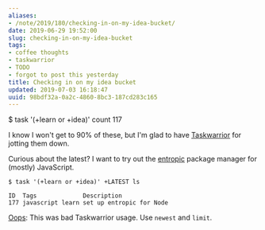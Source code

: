 ```yaml
---
aliases:
- /note/2019/180/checking-in-on-my-idea-bucket/
date: 2019-06-29 19:52:00
slug: checking-in-on-my-idea-bucket
tags:
- coffee thoughts
- taskwarrior
- TODO
- forgot to post this yesterday
title: Checking in on my idea bucket
updated: 2019-07-03 16:18:47
uuid: 98bdf32a-0a2c-4860-8bc3-187cd283c165
---
```


$ task '(+learn or +idea)' count
    117

I know I won't get to 90% of these, but I'm glad to have [Taskwarrior][] for
jotting them down.

[Taskwarrior]: /tag/taskwarrior

Curious about the latest? I want to try out the [entropic][] package manager for
(mostly) JavaScript.

    $ task '(+learn or +idea)' +LATEST ls

    ID  Tags             Description
    177 javascript learn set up entropic for Node

[entropic]: https://github.com/entropic-dev/entropic
[Oops]: /note/2019/07/task-add-admit-a-mistake/

<div class="admonition">

[Oops][]: This was bad Taskwarrior usage. Use `newest` and `limit`.

</div>
